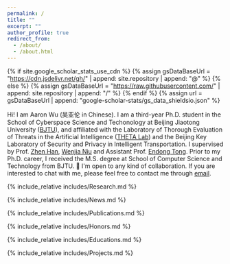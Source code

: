 ```yaml
---
permalink: /
title: ""
excerpt: ""
author_profile: true
redirect_from: 
  - /about/
  - /about.html
---
```


{% if site.google_scholar_stats_use_cdn %}
{% assign gsDataBaseUrl = "https://cdn.jsdelivr.net/gh/" | append: site.repository | append: "@" %}
{% else %}
{% assign gsDataBaseUrl = "https://raw.githubusercontent.com/" | append: site.repository | append: "/" %}
{% endif %}
{% assign url = gsDataBaseUrl | append: "google-scholar-stats/gs_data_shieldsio.json" %}



<span class='anchor' id='About-Me'></span>

Hi! I am Aaron Wu (吴亚伦 in Chinese). I am a third-year Ph.D. student in the School of Cyberspace Science and Techonology  at Beijing Jiaotong University ([BJTU](https://bjtu.edu.cn/)), and affiliated with the Laboratory of Thorough Evaluation of Threats in the Artificial Intelligence ([THETA Lab](http://jxd308.cn/)) and the Beijing Key Laboratory of Security and Privacy in Intelligent Transportation. I supervised by Prof. [Zhen Han](http://faculty.bjtu.edu.cn/5608/), [Wenjia Niu](http://faculty.bjtu.edu.cn/9120/) and Assistant Prof. [Endong Tong](http://faculty.bjtu.edu.cn/9306/). Prior to my Ph.D. career, I received the M.S. degree at School of Computer Science and Technology from BJTU. 📮 I'm open to any kind of collaboration. If you are interested to chat with me, please feel free to contact me through <a href="mailto:wuyalun1@bjtu.edu.cn" target="_blank">email</a>.



<!-- 

My research interests focuses on the intersection of artificial intelligence and security. I have authored or co-authored about 20 academic papers in international conferences and journals, including TGCN, TST, ICICS, HPCC, ADMA, KSEM, etc. I'm open to any kind of collaboration. Please feel free to contact me through email.

-->



{% include_relative includes/Research.md %}



{% include_relative includes/News.md %}



{% include_relative includes/Publications.md %}



{% include_relative includes/Honors.md %}



{% include_relative includes/Educations.md %}



{% include_relative includes/Projects.md %}
